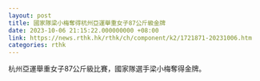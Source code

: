 ```yaml
---
layout: post
title: 國家隊梁小梅奪得杭州亞運舉重女子87公斤級金牌
date: 2023-10-06 21:15:22.000000000 +08:00
link: https://news.rthk.hk/rthk/ch/component/k2/1721871-20231006.htm
categories: rthk
---
```


杭州亞運舉重女子87公斤級比賽，國家隊選手梁小梅奪得金牌。
